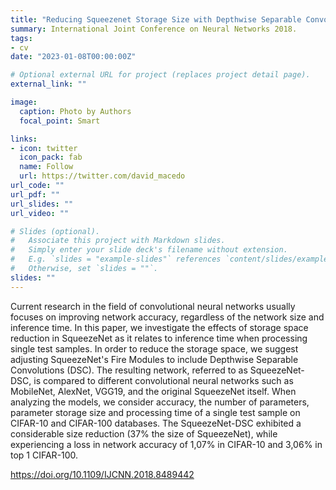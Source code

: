 ```yaml
---
title: "Reducing Squeezenet Storage Size with Depthwise Separable Convolutions"
summary: International Joint Conference on Neural Networks 2018.
tags:
- cv
date: "2023-01-08T00:00:00Z"

# Optional external URL for project (replaces project detail page).
external_link: ""

image:
  caption: Photo by Authors
  focal_point: Smart

links:
- icon: twitter
  icon_pack: fab
  name: Follow
  url: https://twitter.com/david_macedo
url_code: ""
url_pdf: ""
url_slides: ""
url_video: ""

# Slides (optional).
#   Associate this project with Markdown slides.
#   Simply enter your slide deck's filename without extension.
#   E.g. `slides = "example-slides"` references `content/slides/example-slides.md`.
#   Otherwise, set `slides = ""`.
slides: ""
---
```


Current research in the field of convolutional neural networks usually focuses on improving network accuracy, regardless of the network size and inference time. In this paper, we investigate the effects of storage space reduction in SqueezeNet as it relates to inference time when processing single test samples. In order to reduce the storage space, we suggest adjusting SqueezeNet's Fire Modules to include Depthwise Separable Convolutions (DSC). The resulting network, referred to as SqueezeNet-DSC, is compared to different convolutional neural networks such as MobileNet, AlexNet, VGG19, and the original SqueezeNet itself. When analyzing the models, we consider accuracy, the number of parameters, parameter storage size and processing time of a single test sample on CIFAR-10 and CIFAR-100 databases. The SqueezeNet-DSC exhibited a considerable size reduction (37% the size of SqueezeNet), while experiencing a loss in network accuracy of 1,07% in CIFAR-10 and 3,06% in top 1 CIFAR-100.

https://doi.org/10.1109/IJCNN.2018.8489442
